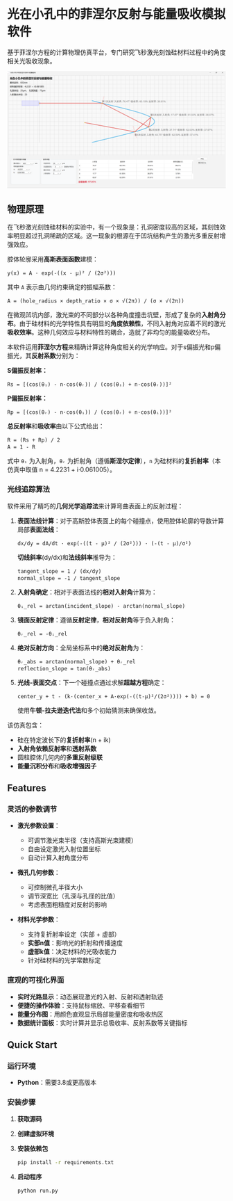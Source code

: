 # 光在小孔中的菲涅尔反射与能量吸收模拟软件

基于菲涅尔方程的计算物理仿真平台，专门研究飞秒激光刻蚀硅材料过程中的角度相关光吸收现象。

![演示图](./demo.png)

## 物理原理

在飞秒激光刻蚀硅材料的实验中，有一个现象是：孔洞密度较高的区域，其刻蚀效率明显超过孔洞稀疏的区域。这一现象的根源在于凹坑结构产生的激光多重反射增强效应。

腔体轮廓采用**高斯表面函数**建模：

```
y(x) = A · exp(-((x - μ)² / (2σ²)))
```

其中 `A` 表示由几何约束确定的振幅系数：

```
A = (hole_radius × depth_ratio × σ × √(2π)) / (σ × √(2π))
```

在微观凹坑内部，激光束的不同部分以各种角度撞击坑壁，形成了复杂的**入射角分布**。由于硅材料的光学特性具有明显的**角度依赖性**，不同入射角对应着不同的激光**吸收效率**。这种几何效应与材料特性的耦合，造就了非均匀的能量吸收分布。

本软件运用**菲涅尔方程**来精确计算这种角度相关的光学响应。对于s偏振光和p偏振光，其**反射系数**分别为：

**S偏振反射率：**
```
Rs = [(cos(θᵢ) - n·cos(θᵣ)) / (cos(θᵢ) + n·cos(θᵣ))]²
```

**P偏振反射率：**
```
Rp = [(cos(θᵣ) - n·cos(θᵢ)) / (cos(θᵣ) + n·cos(θᵢ))]²
```

**总反射率**和**吸收率**由以下公式给出：
```
R = (Rs + Rp) / 2
A = 1 - R
```

式中 `θᵢ` 为入射角，`θᵣ` 为折射角（遵循**斯涅尔定律**），`n` 为硅材料的**复折射率**（本仿真中取值 n = 4.2231 + i·0.061005）。

### 光线追踪算法

软件采用了精巧的**几何光学追踪法**来计算弯曲表面上的反射过程：

1. **表面法线计算**：对于高斯腔体表面上的每个碰撞点，使用腔体轮廓的导数计算局部**表面法线**：
   ```
   dx/dy = dA/dt · exp(-((t - μ)² / (2σ²))) · (-(t - μ)/σ²)
   ```
   
   **切线斜率**(dy/dx)和**法线斜率**推导为：
   ```
   tangent_slope = 1 / (dx/dy)
   normal_slope = -1 / tangent_slope
   ```

2. **入射角确定**：相对于表面法线的**相对入射角**计算为：
   ```
   θᵢ_rel = arctan(incident_slope) - arctan(normal_slope)
   ```

3. **镜面反射定律**：遵循**反射定律**，**相对反射角**等于负入射角：
   ```
   θᵣ_rel = -θᵢ_rel
   ```

4. **绝对反射方向**：全局坐标系中的**绝对反射角**为：
   ```
   θᵣ_abs = arctan(normal_slope) + θᵣ_rel
   reflection_slope = tan(θᵣ_abs)
   ```

5. **光线-表面交点**：下一个碰撞点通过求解**超越方程**确定：
   ```
   center_y + t - (k·(center_x + A·exp(-((t-μ)²/(2σ²)))) + b) = 0
   ```
   使用**牛顿-拉夫逊迭代法**和多个初始猜测来确保收敛。

该仿真包含：

- 硅在特定波长下的**复折射率**(n + ik)
- **入射角依赖反射率**和**透射系数**
- 圆柱腔体几何内的**多重反射级联**
- **能量沉积分布**和**吸收增强因子**

## Features

### 灵活的参数调节
- **激光参数设置**：
  - 可调节激光束半径（支持高斯光束建模）
  - 自由设定激光入射位置坐标
  - 自动计算入射角度分布
  
- **微孔几何参数**：
  - 可控制微孔半径大小
  - 调节深宽比（孔深与孔径的比值）
  - 考虑表面粗糙度对反射的影响

- **材料光学参数**：
  - 支持复折射率设定（实部 + 虚部）
  - **实部n值**：影响光的折射和传播速度
  - **虚部k值**：决定材料的光吸收能力
  - 针对硅材料的光学常数标定

### 直观的可视化界面
- **实时光路显示**：动态展现激光的入射、反射和透射轨迹
- **便捷的操作体验**：支持鼠标缩放、平移查看细节
- **能量分布图**：用颜色直观显示局部能量密度和吸收热区
- **数据统计面板**：实时计算并显示总吸收率、反射系数等关键指标

## Quick Start

### 运行环境
- **Python**：需要3.8或更高版本

### 安装步骤

1. **获取源码**
   
2. **创建虚拟环境**

3. **安装依赖包**
   ```bash
   pip install -r requirements.txt
   ```

4. **启动程序**
   ```bash
   python run.py
   ```